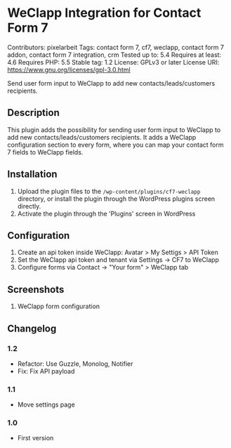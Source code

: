 # WeClapp Integration for Contact Form 7
Contributors: pixelarbeit
Tags: contact form 7, cf7, weclapp, contact form 7 addon, contact form 7 integration, crm
Tested up to: 5.4
Requires at least: 4.6
Requires PHP: 5.5
Stable tag: 1.2
License: GPLv3 or later
License URI: https://www.gnu.org/licenses/gpl-3.0.html

Send user form input to WeClapp to add new contacts/leads/customers recipients.

## Description

This plugin adds the possibility for sending user form input to WeClapp to add new contacts/leads/customers recipients. It adds a WeClapp configuration section to every form, where you can map your contact form 7 fields to WeClapp fields.

## Installation

1. Upload the plugin files to the `/wp-content/plugins/cf7-weclapp` directory, or install the plugin through the WordPress plugins screen directly.
1. Activate the plugin through the 'Plugins' screen in WordPress

## Configuration
1. Create an api token inside WeClapp: Avatar > My Settigs > API Token
1. Set the WeClapp api token and tenant via Settings -> CF7 to WeClapp
1. Configure forms via Contact -> "Your form" > WeClapp tab

## Screenshots

1. WeClapp form configuration

## Changelog

### 1.2
* Refactor: Use Guzzle, Monolog, Notifier
* Fix: Fix API payload

### 1.1
* Move settings page

### 1.0
* First version
